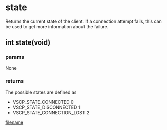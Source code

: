 # state

Returns the current state of the client. If a connection attempt fails, this can be used to get more information about the failure.

## int state(void)

### params
None

### returns

The possible states are defined as

 * VSCP_STATE_CONNECTED               0
 * VSCP_STATE_DISCONNECTED            1
 * VSCP_STATE_CONNECTION_LOST         2

[filename](./bottom_copyright.md ':include') 